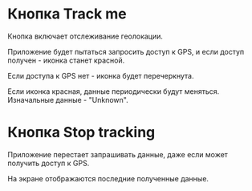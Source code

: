 # Кнопка Track me

Кнопка включает отслеживание геолокации. 

Приложение будет пытаться запросить доступ к GPS, и если доступ получен - иконка станет красной.

Если доступа к GPS нет - иконка будет перечеркнута.

Если иконка красная, данные периодически будут меняться. Изначальные данные - "Unknown".

# Кнопка Stop tracking

Приложение перестает запрашивать данные, даже если может получить доступ к GPS.

На экране отображаются последние полученные данные.
